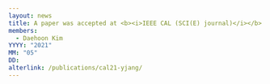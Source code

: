 ```yaml
---
layout: news
title: A paper was accepted at <b><i>IEEE CAL (SCI(E) journal)</i></b>.
members:
  - Daehoon Kim
YYYY: "2021"
MM: "05"
DD: 
alterlink: /publications/cal21-yjang/
---
```


